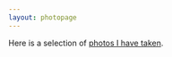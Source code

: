 ```yaml
---
layout: photopage
---
```


Here is a selection of [photos I have taken](https://www.flickr.com/photos/alexanderlerch/).

